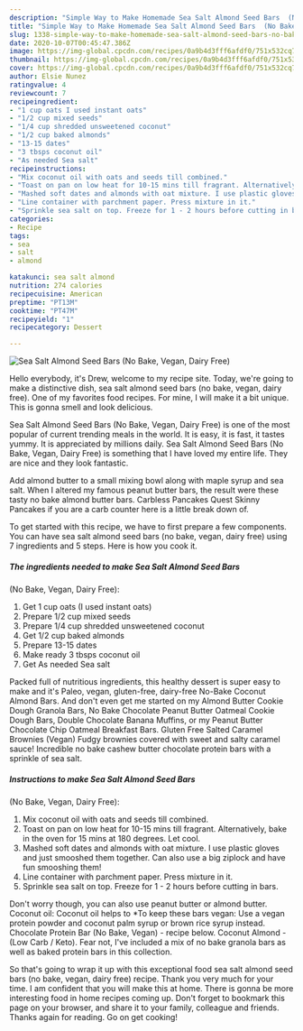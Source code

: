 ```yaml
---
description: "Simple Way to Make Homemade Sea Salt Almond Seed Bars  (No Bake, Vegan, Dairy Free)"
title: "Simple Way to Make Homemade Sea Salt Almond Seed Bars  (No Bake, Vegan, Dairy Free)"
slug: 1338-simple-way-to-make-homemade-sea-salt-almond-seed-bars-no-bake-vegan-dairy-free
date: 2020-10-07T00:45:47.386Z
image: https://img-global.cpcdn.com/recipes/0a9b4d3fff6afdf0/751x532cq70/sea-salt-almond-seed-bars-no-bake-vegan-dairy-free-recipe-main-photo.jpg
thumbnail: https://img-global.cpcdn.com/recipes/0a9b4d3fff6afdf0/751x532cq70/sea-salt-almond-seed-bars-no-bake-vegan-dairy-free-recipe-main-photo.jpg
cover: https://img-global.cpcdn.com/recipes/0a9b4d3fff6afdf0/751x532cq70/sea-salt-almond-seed-bars-no-bake-vegan-dairy-free-recipe-main-photo.jpg
author: Elsie Nunez
ratingvalue: 4
reviewcount: 7
recipeingredient:
- "1 cup oats I used instant oats"
- "1/2 cup mixed seeds"
- "1/4 cup shredded unsweetened coconut"
- "1/2 cup baked almonds"
- "13-15 dates"
- "3 tbsps coconut oil"
- "As needed Sea salt"
recipeinstructions:
- "Mix coconut oil with oats and seeds till combined."
- "Toast on pan on low heat for 10-15 mins till fragrant. Alternatively, bake in the oven for 15 mins at 180 degrees. Let cool."
- "Mashed soft dates and almonds with oat mixture. I use plastic gloves and just smooshed them together. Can also use a big ziplock and have fun smooshing them!"
- "Line container with parchment paper. Press mixture in it."
- "Sprinkle sea salt on top. Freeze for 1 - 2 hours before cutting in bars."
categories:
- Recipe
tags:
- sea
- salt
- almond

katakunci: sea salt almond 
nutrition: 274 calories
recipecuisine: American
preptime: "PT13M"
cooktime: "PT47M"
recipeyield: "1"
recipecategory: Dessert

---
```



![Sea Salt Almond Seed Bars 
(No Bake, Vegan, Dairy Free)](https://img-global.cpcdn.com/recipes/0a9b4d3fff6afdf0/751x532cq70/sea-salt-almond-seed-bars-no-bake-vegan-dairy-free-recipe-main-photo.jpg)

Hello everybody, it's Drew, welcome to my recipe site. Today, we're going to make a distinctive dish, sea salt almond seed bars 
(no bake, vegan, dairy free). One of my favorites food recipes. For mine, I will make it a bit unique. This is gonna smell and look delicious.

Sea Salt Almond Seed Bars 
(No Bake, Vegan, Dairy Free) is one of the most popular of current trending meals in the world. It is easy, it is fast, it tastes yummy. It is appreciated by millions daily. Sea Salt Almond Seed Bars 
(No Bake, Vegan, Dairy Free) is something that I have loved my entire life. They are nice and they look fantastic.

Add almond butter to a small mixing bowl along with maple syrup and sea salt. When I altered my famous peanut butter bars, the result were these tasty no bake almond butter bars. Carbless Pancakes Quest Skinny Pancakes if you are a carb counter here is a little break down of.


To get started with this recipe, we have to first prepare a few components. You can have sea salt almond seed bars 
(no bake, vegan, dairy free) using 7 ingredients and 5 steps. Here is how you cook it.

<!--inarticleads1-->

##### The ingredients needed to make Sea Salt Almond Seed Bars 
(No Bake, Vegan, Dairy Free):

1. Get 1 cup oats (I used instant oats)
1. Prepare 1/2 cup mixed seeds
1. Prepare 1/4 cup shredded unsweetened coconut
1. Get 1/2 cup baked almonds
1. Prepare 13-15 dates
1. Make ready 3 tbsps coconut oil
1. Get As needed Sea salt


Packed full of nutritious ingredients, this healthy dessert is super easy to make and it&#39;s Paleo, vegan, gluten-free, dairy-free No-Bake Coconut Almond Bars. And don&#39;t even get me started on my Almond Butter Cookie Dough Granola Bars, No Bake Chocolate Peanut Butter Oatmeal Cookie Dough Bars, Double Chocolate Banana Muffins, or my Peanut Butter Chocolate Chip Oatmeal Breakfast Bars. Gluten Free Salted Caramel Brownies (Vegan) Fudgy brownies covered with sweet and salty caramel sauce! Incredible no bake cashew butter chocolate protein bars with a sprinkle of sea salt. 

<!--inarticleads2-->

##### Instructions to make Sea Salt Almond Seed Bars 
(No Bake, Vegan, Dairy Free):

1. Mix coconut oil with oats and seeds till combined.
1. Toast on pan on low heat for 10-15 mins till fragrant. Alternatively, bake in the oven for 15 mins at 180 degrees. Let cool.
1. Mashed soft dates and almonds with oat mixture. I use plastic gloves and just smooshed them together. Can also use a big ziplock and have fun smooshing them!
1. Line container with parchment paper. Press mixture in it.
1. Sprinkle sea salt on top. Freeze for 1 - 2 hours before cutting in bars.


Don&#39;t worry though, you can also use peanut butter or almond butter. Coconut oil: Coconut oil helps to *To keep these bars vegan: Use a vegan protein powder and coconut palm syrup or brown rice syrup instead. Chocolate Protein Bar (No Bake, Vegan) - recipe below. Coconut Almond - (Low Carb / Keto). Fear not, I&#39;ve included a mix of no bake granola bars as well as baked protein bars in this collection. 

So that's going to wrap it up with this exceptional food sea salt almond seed bars 
(no bake, vegan, dairy free) recipe. Thank you very much for your time. I am confident that you will make this at home. There is gonna be more interesting food in home recipes coming up. Don't forget to bookmark this page on your browser, and share it to your family, colleague and friends. Thanks again for reading. Go on get cooking!
